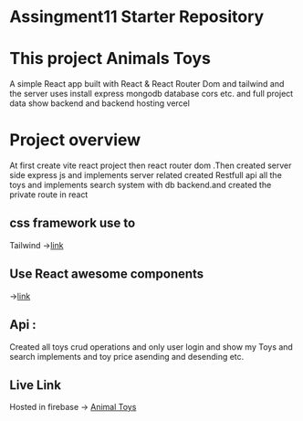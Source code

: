 # Assingment11 Starter Repository

# This project Animals Toys

A simple React app built with React & React Router Dom and tailwind and the server uses install express mongodb database cors etc. and full project data show backend and backend hosting vercel

# Project overview

At first create vite react project then react router dom .Then created server side express js and implements server related created Restfull api all the toys and implements search system with db backend.and created the private route in react

## css framework use to

Tailwind ->[link](https://tailwindcss.com/)

## Use React awesome components

->[link](https://github.com/brillout/awesome-react-components)

## Api :

Created all toys crud operations and only user login and show my Toys and search implements and toy price asending and desending etc.

## Live Link

Hosted in firebase -> [Animal Toys](https://animal-toys-client.web.app/)
